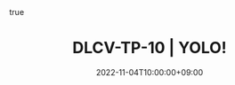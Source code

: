 ---
title: "DLCV-TP-10 | YOLO!"
date: 2022-11-04T10:00:00+09:00
description: ""
summary: ""

draft: true
math: true 
highlight: true
hightlight_languages: ["python","bash"]

authors: ["Claire Labit-Bonis"]

# hero: featured.png

tags: ["Teaching"]

menu:
  sidebar:
    name: "10 | YOLO!"
    identifier: dlcv-practical-sessions-02
    parent: dlcv-practical-sessions
    weight: 20
---